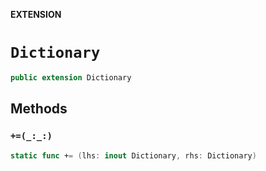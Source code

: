 **EXTENSION**

# `Dictionary`
```swift
public extension Dictionary
```

## Methods
### `+=(_:_:)`

```swift
static func += (lhs: inout Dictionary, rhs: Dictionary)
```

